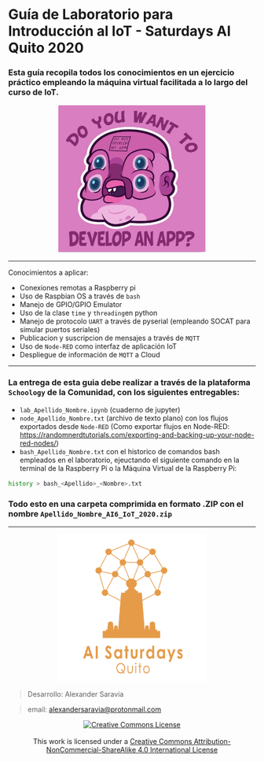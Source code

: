# Guía de Laboratorio para Introducción al IoT - Saturdays AI Quito 2020

### Esta guía recopila todos los conocimientos en un ejercicio práctico empleando la máquina virtual facilitada a lo largo del curso de __IoT__.

<center>
 <img src="img/glootie.png" height="300px" width="300px"></img>
</center>

---

Conocimientos a aplicar: 
- Conexiones remotas a Raspberry pi
- Uso de Raspbian OS a través de `bash`
- Manejo de GPIO/GPIO Emulator 
- Uso de la clase `time` y `threading`en python
- Manejo de protocolo `UART` a través de pyserial (empleando SOCAT para simular puertos seriales)
- Publicacion y suscripcion de mensajes a través de `MQTT`
- Uso de `Node-RED` como interfaz de aplicación IoT
- Despliegue de información de `MQTT` a Cloud

---
### La entrega de esta guia debe realizar a través de la plataforma `Schoology` de la Comunidad, con los siguientes entregables:

- `lab_Apellido_Nombre.ipynb` (cuaderno de jupyter)
- `node_Apellido_Nombre.txt` (archivo de texto plano) con los flujos exportados desde `Node-RED` (Como exportar flujos en Node-RED: https://randomnerdtutorials.com/exporting-and-backing-up-your-node-red-nodes/)
- `bash_Apellido_Nombre.txt` con el historico de comandos bash empleados en el laboratorio, ejeuctando el siguiente comando en la terminal de la Raspberry Pi o la Máquina Virtual de la Raspberry Pi:

```bash
history > bash_<Apellido>_<Nombre>.txt
```

### Todo esto en una carpeta comprimida en formato .ZIP con el nombre `Apellido_Nombre_AI6_IoT_2020.zip`
---

<center>
 <img src="img/ai6UIO.png" height="300px" width="300px"></img>
</center>

> Desarrollo: Alexander Saravia

> email: alexandersaravia@protonmail.com 

<center>
<a rel="license" href="http://creativecommons.org/licenses/by-nc-sa/4.0/"><center><img alt="Creative Commons License" style="border-width:0" src="https://i.creativecommons.org/l/by-nc-sa/4.0/88x31.png" /> </center> </a> <br />This work is licensed under a <a rel="license" href="http://creativecommons.org/licenses/by-nc-sa/4.0/">Creative Commons Attribution-NonCommercial-ShareAlike 4.0 International License</a>
</center>
